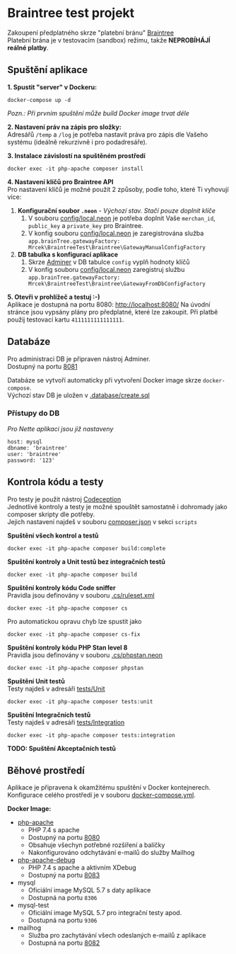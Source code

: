 # Braintree test projekt

Zakoupení předplatného skrze "platební bránu" [Braintree](https://www.braintreepayments.com/cz)   
Platební brána je v testovacím (sandbox) režimu, takže **NEPROBÍHÁJÍ reálné platby**.

## Spuštění aplikace

**1. Spustit "server" v Dockeru:**
```
docker-compose up -d
```
*Pozn.: Při prvním spuštění může build Docker image trvat déle*

**2. Nastavení práv na zápis pro složky:**   
Adresářů `/temp` a `/log` je potřeba nastavit práva pro zápis dle Vašeho systému (ideálně rekurzivně i pro podadresáře).

**3. Instalace závislostí na spuštěném prostředí**
```
docker exec -it php-apache composer install
```

**4. Nastavení klíčů pro Braintree API**   
Pro nastavení klíčů je možné použít 2 způsoby, podle toho, které Ti vyhovují více: 
1. **Konfigurační soubor `.neon`** - *Výchozí stav. Stačí pouze doplnit klíče*
   1. V souboru [config/local.neon](./config/local.neon) je potřeba doplnit Vaše `merchan_id`, `public_key` a `private_key` pro Braintree.
   2. V konfig souboru [config/local.neon](./config/local.neon) je zaregistrována služba `app.brainTree.gatewayFactory: Mrcek\BraintreeTest\Braintree\GatewayManualConfigFactory`
2. **DB tabulka s konfigurací aplikace**
   1. Skrze [Adminer](http://localhost:8081/) v DB tabulce `config` vyplň hodnoty klíčů
   2. V konfig souboru [config/local.neon](./config/local.neon) zaregistruj službu `app.brainTree.gatewayFactory: Mrcek\BraintreeTest\Braintree\GatewayFromDbConfigFactory`
   

**5. Otevři v prohlížeč a testuj :-)**  
Aplikace je dostupná na portu 8080: [http://localhost:8080/](http://localhost:8080/) 
Na úvodní stránce jsou vypsány plány pro předplatné, které lze zakoupit. 
Při platbě použij testovací kartu `4111111111111111`. 

## Databáze
Pro administraci DB je připraven nástroj Adminer.   
Dostupný na portu [8081](http://localhost:8081/)   


Databáze se vytvoří automaticky při vytvoření Docker image skrze `docker-compose`.    
Výchozí stav DB je uložen v [.database/create.sql](./database/create.sql)

### Přístupy do DB
*Pro Nette aplikaci jsou již nastaveny*
```
host: mysql
dbname: 'braintree'
user: 'braintree'
password: '123'
```


## Kontrola kódu a testy
Pro testy je použit nástroj [Codeception](https://codeception.com/)   
Jednotlivé kontroly a testy je možné spouštět samostatně i dohromady jako composer skripty dle potřeby.  
Jejich nastavení najdeš v souboru [composer.json](./composer.json) v sekci `scripts`

**Spuštění všech kontrol a testů**
```
docker exec -it php-apache composer build:complete
```

**Spuštění kontroly a Unit testů bez integračních testů**
```
docker exec -it php-apache composer build
```

**Spuštění kontroly kódu Code sniffer**  
Pravidla jsou definovány v souboru [.cs/ruleset.xml](./.cs/ruleset.xml)
```
docker exec -it php-apache composer cs
``` 

Pro automatickou opravu chyb lze spustit jako
```
docker exec -it php-apache composer cs-fix
``` 

**Spuštění kontroly kódu PHP Stan level 8**  
Pravidla jsou definovány v souboru [.cs/phpstan.neon](./.cs/phpstan.neon)
```
docker exec -it php-apache composer phpstan
``` 

**Spuštění Unit testů**   
Testy najdeš v adresáři [tests/Unit](./tests/Unit)
```
docker exec -it php-apache composer tests:unit
``` 

**Spuštění Integračních testů**   
Testy najdeš v adresáři [tests/Integration](./tests/Integration)
```
docker exec -it php-apache composer tests:integration
``` 

**TODO: Spuštění Akceptačních testů**


## Běhové prostředí
Aplikace je připravena k okamžitému spuštění v Docker kontejnerech.   
Konfigurace celého prostředí je v souboru [docker-compose.yml](./docker-compose.yml).

**Docker Image:**
* [php-apache](./.docker/php-apache/Dockerfile) 
  * PHP 7.4 s apache
  * Dostupný na portu [8080](http://localhost:8080/)
  * Obsahuje všechyn potřebné rozšíření a balíčky
  * Nakonfigurováno odchytávání e-mailů do služby Mailhog
* [php-apache-debug](./.docker/php-apache-debug/Dockerfile)
  * PHP 7.4 s apache a aktivním XDebug
  * Dostupný na portu [8083](http://localhost:8083/)
* mysql
  * Oficiální image MySQL 5.7 s daty aplikace
  * Dostupná na portu `8306` 
* mysql-test
  * Oficiální image MySQL 5.7 pro integrační testy apod.
  * Dostupná na portu `9306`
* mailhog
  * Služba pro zachytávání všech odeslaných e-mailů z aplikace
  * Dostupná na portu [8082](http://localhost:8082/)